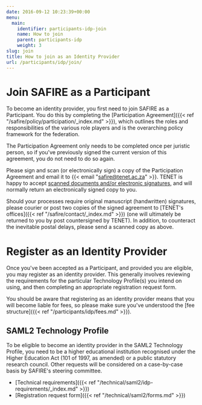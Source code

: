 ```yaml
---
date: 2016-09-12 10:23:39+00:00
menu:
  main:
    identifier: participants-idp-join
    name: How to join
    parent: participants-idp
    weight: 3
slug: join
title: How to join as an Identity Provider
url: /participants/idp/join/
---
```


# Join SAFIRE as a Participant

To become an identity provider, you first need to join SAFIRE as a Participant. You do this by completing the [Participation Agreement]({{< ref "/safire/policy/participation/_index.md" >}}), which outlines the roles and responsibilities of the various role players and is the overarching policy framework for the federation.

The Participation Agreement only needs to be completed once per juristic person, so if you've previously signed the current version of this agreement, you do not need to do so again.

Please sign and scan (or electronically sign) a copy of the Participation Agreement and email it to {{< email "safire@tenet.ac.za" >}}. TENET is happy to accept [scanned documents and/or electronic signatures](https://www.michalsons.com/blog/spring-forest-trading-v-wilberry/14861), and will normally return an electronically signed copy to you.

Should your processes require original manuscript (handwritten) signatures, please courier or post two copies of the signed agreement to [TENET's offices]({{< ref "/safire/contact/_index.md" >}}) (one will ultimately be returned to you by post countersigned by TENET). In addition, to counteract the inevitable postal delays, please send a scanned copy as above.

# Register as an Identity Provider

Once you've been accepted as a Participant, and provided you are eligible, you may register as an identity provider. This generally involves reviewing the requirements for the particular Technology Profile(s) you intend on using, and then completing an appropriate registration request form.

You should be aware that registering as an identity provider means that you will become liable for fees, so please make sure you've understood the [fee structure]({{< ref "/participants/idp/fees.md" >}}).

## SAML2 Technology Profile

To be eligible to become an identity provider in the SAML2 Technology Profile, you need to be a higher educational institution recognised under the Higher Education Act (101 of 1997, as amended) or a public statutory research council. Other requests will be considered on a case-by-case basis by SAFIRE's steering committee.

  * [Technical requirements]({{< ref "/technical/saml2/idp-requirements/_index.md" >}})
  * [Registration request form]({{< ref "/technical/saml2/forms.md" >}})

